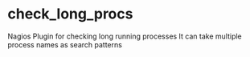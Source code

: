 # check_long_procs
Nagios Plugin for checking long running processes
It can take multiple process names as search patterns
